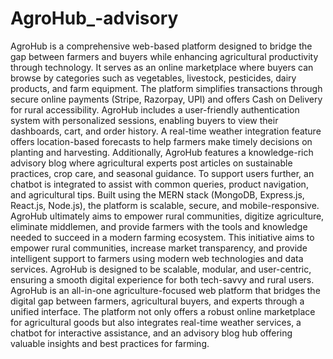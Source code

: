 # AgroHub_-advisory
AgroHub is a comprehensive web-based platform designed to bridge the gap between farmers and buyers while enhancing agricultural productivity through technology. It serves as an online marketplace where buyers can browse by categories such as vegetables, livestock, pesticides, dairy products, and farm equipment. The platform simplifies transactions through secure online payments (Stripe, Razorpay, UPI) and offers Cash on Delivery for rural accessibility. AgroHub includes a user-friendly authentication system with personalized sessions, enabling buyers to view their dashboards, cart, and order history. A real-time weather integration feature offers location-based forecasts to help farmers make timely decisions on planting and harvesting. Additionally, AgroHub features a knowledge-rich advisory blog where agricultural experts post articles on sustainable practices, crop care, and seasonal guidance. To support users further, an chatbot is integrated to assist with common queries, product navigation, and agricultural tips. Built using the MERN stack (MongoDB, Express.js, React.js, Node.js), the platform is scalable, secure, and mobile-responsive. AgroHub ultimately aims to empower rural communities, digitize agriculture, eliminate middlemen, and provide farmers with the tools and knowledge needed to succeed in a modern farming ecosystem.
This initiative aims to empower rural communities, increase market transparency, and provide intelligent support to farmers using modern web technologies and data services. AgroHub is designed to be scalable, modular, and user-centric, ensuring a smooth digital experience for both tech-savvy and rural users. AgroHub is an all-in-one agriculture-focused web platform that bridges the digital gap between farmers, agricultural buyers, and experts through a unified interface. The platform not only offers a robust online marketplace for agricultural goods but also integrates real-time weather services, a chatbot for interactive assistance, and an advisory blog hub offering valuable insights and best practices for farming.
